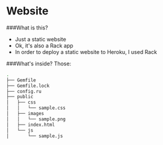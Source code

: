 Website
=========

###What is this?

  - Just a static website
  - Ok, it's also a Rack app 
  - In order to deploy a static website to Heroku, I used Rack

###What's inside?
Those:

```sh
.
├── Gemfile
├── Gemfile.lock
├── config.ru
├── public
│   ├── css
│   │   └── sample.css
│   ├── images
│   │   └── sample.png
│   ├── index.html
│   └── js
│       └── sample.js
```
